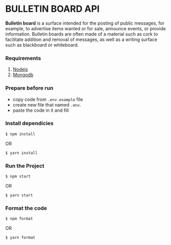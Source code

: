# BULLETIN BOARD API
**Bulletin board** is a surface intended for the posting of public messages, for example, to advertise items wanted or for sale, announce events, or provide information. Bulletin boards are often made of a material such as cork to facilitate addition and removal of messages, as well as a writing surface such as blackboard or whiteboard. 

### Requirements
1. [Nodejs](https://nodejs.org/en/download/)
2. [Mongodb](https://www.mongodb.com/try/download/community)

### Prepare before run
- copy code from  `.env.example` file
- create new file that named `.env`.
- paste the code in it and fill

### Install dependicies
```npm
$ npm install
```
OR
```yarn
$ yarn install
```

### Run the Project
```npm
$ npm start
```
OR
```yarn
$ yarn start
```

### Format the code
```npm
$ npm format
```
OR
```yarn
$ yarn format
```